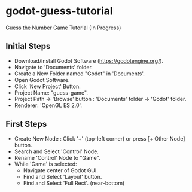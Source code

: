 # godot-guess-tutorial
Guess the Number Game Tutorial (In Progress)

## Initial Steps
- Download/Install Godot Software (https://godotengine.org/).
- Navigate to 'Documents' folder.
- Create a New Folder named "Godot" in 'Documents'.
- Open Godot Software.
- Click 'New Project' Button.
- Project Name: "guess-game".
- Project Path -> 'Browse' button : 'Documents' folder -> 'Godot' folder.
- Renderer: 'OpenGL ES 2.0'.

## First Steps
- Create New Node : Click '+' (top-left corner) or press [+ Other Node] button.
- Search and Select 'Control' Node.
- Rename 'Control' Node to "Game".
- While 'Game' is selected:
  - Navigate center of Godot GUI.
  - Find and Select 'Layout' button.
  - Find and Select 'Full Rect'. (near-bottom)
